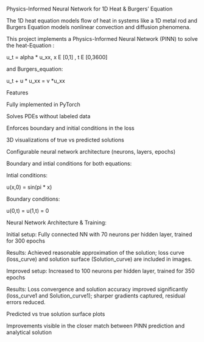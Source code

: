 Physics-Informed Neural Network for 1D Heat & Burgers’ Equation

The 1D heat equation models flow of heat in systems like a 1D metal rod and Burgers Equation models nonlinear convection and diffusion phenomena.

This project implements a Physics-Informed Neural Network (PINN) to solve the heat-Equation :

u_t  = alpha * u_xx,  x E [0,1]  , t E [0,3600]

and Burgers_equation:

u_t + u * u_xx = v *u_xx

Features

Fully implemented in PyTorch

Solves PDEs without labeled data

Enforces boundary and initial conditions in the loss

3D visualizations of true vs predicted solutions

Configurable neural network architecture (neurons, layers, epochs)


Boundary and intial conditions for both equations:

Intial conditions:

u(x,0) = sin(pi * x)

Boundary conditions:

u(0,t) = u(1,t) = 0





Neural Network Architecture & Training:

Initial setup: Fully connected NN with 70 neurons per hidden layer, trained for 300 epochs

Results: Achieved reasonable approximation of the solution; loss curve (loss_curve) and solution surface (Solution_curve) are included in images.

Improved setup: Increased to 100 neurons per hidden layer, trained for 350 epochs

Results: Loss convergence and solution accuracy improved significantly (loss_curve1 and Solution_curve1); sharper gradients captured, residual errors reduced.


Predicted vs true solution surface plots

Improvements visible in the closer match between PINN prediction and analytical solution

